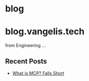 
# blog


# blog.vangelis.tech

from Engineering ...

<!--RECENTS_START -->
## Recent Posts

- [What is MCP? Falls Short](blog/blog/timely/Please_Make_it_Stop_-_Where_MCP_Falls_Short.md)
<!--RECENTS_END -->

